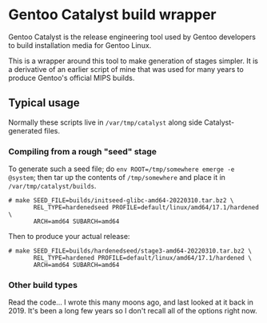 # Gentoo Catalyst build wrapper

Gentoo Catalyst is the release engineering tool used by Gentoo developers to
build installation media for Gentoo Linux.

This is a wrapper around this tool to make generation of stages simpler.  It is
a derivative of an earlier script of mine that was used for many years to
produce Gentoo's official MIPS builds.

## Typical usage

Normally these scripts live in `/var/tmp/catalyst` along side
Catalyst-generated files.

### Compiling from a rough "seed" stage

To generate such a seed file; do `env ROOT=/tmp/somewhere emerge -e @system`;
then tar up the contents of `/tmp/somewhere` and place it in
`/var/tmp/catalyst/builds`.

```
# make SEED_FILE=builds/initseed-glibc-amd64-20220310.tar.bz2 \
       REL_TYPE=hardenedseed PROFILE=default/linux/amd64/17.1/hardened \
       ARCH=amd64 SUBARCH=amd64 
```

Then to produce your actual release:

```
# make SEED_FILE=builds/hardenedseed/stage3-amd64-20220310.tar.bz2 \
       REL_TYPE=hardened PROFILE=default/linux/amd64/17.1/hardened \
       ARCH=amd64 SUBARCH=amd64 
```

### Other build types

Read the code… I wrote this many moons ago, and last looked at it back in
2019.  It's been a long few years so I don't recall all of the options right
now.
